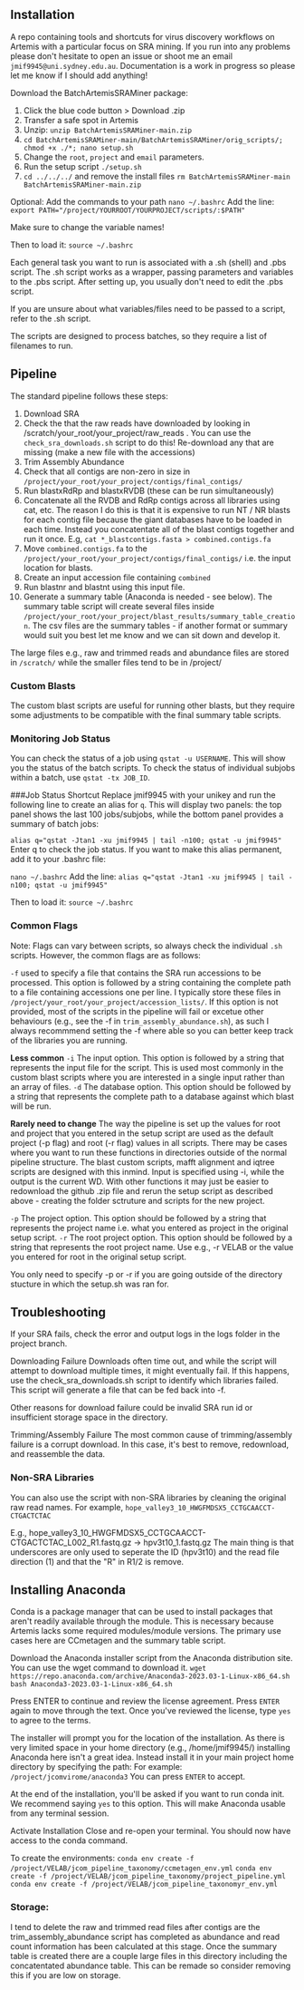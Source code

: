 ## Installation

A repo containing tools and shortcuts for virus discovery workflows on Artemis with a particular focus on SRA mining.
If you run into any problems please don't hesitate to open an issue or shoot me an email `jmif9945@uni.sydney.edu.au`. Documentation is a work in progress so please let me know if I should add anything!


Download the BatchArtemisSRAMiner package:

1. Click the blue code button > Download .zip
2. Transfer a safe spot in Artemis
3. Unzip: `unzip BatchArtemisSRAMiner-main.zip`
4. `cd BatchArtemisSRAMiner-main/BatchArtemisSRAMiner/orig_scripts/; chmod +x ./*; nano setup.sh`
5. Change the `root`, `project` and `email` parameters. 
6. Run the setup script `./setup.sh`
7. `cd ../../../` and remove the install files `rm BatchArtemisSRAMiner-main BatchArtemisSRAMiner-main.zip`

Optional:
Add the commands to your path
`nano ~/.bashrc`
Add the line: 
`export PATH="/project/YOURROOT/YOURPROJECT/scripts/:$PATH"`

Make sure to change the variable names!

Then to load it: `source ~/.bashrc`


Each general task you want to run is associated with a .sh (shell) and .pbs script. The .sh script works as a wrapper, passing parameters and variables to the .pbs script. After setting up, you usually don't need to edit the .pbs script.

If you are unsure about what variables/files need to be passed to a script, refer to the .sh script.

The scripts are designed to process batches, so they require a list of filenames to run.

## Pipeline
The standard pipeline follows these steps:

1. Download SRA
2. Check the that the raw reads have downloaded by looking in /scratch/your_root/your_project/raw_reads . You can use the `check_sra_downloads.sh` script to do this! Re-download any that are missing (make a new file with the accessions) 
3. Trim Assembly Abundance
4. Check that all contigs are non-zero in size in `/project/your_root/your_project/contigs/final_contigs/`
6. Run blastxRdRp and blastxRVDB (these can be run simultaneously)
7. Concatenate all the RVDB and RdRp contigs across all libraries using cat, etc. 
The reason I do this is that it is expensive to run NT / NR blasts for each contig file because the giant databases have to be loaded in each time. Instead you concatentate all of the blast contigs together and run it once. 
E.g, `cat *_blastcontigs.fasta > combined.contigs.fa`
8. Move `combined.contigs.fa` to the `/project/your_root/your_project/contigs/final_contigs/` i.e. the input location for blasts. 
9. Create an input accession file containing `combined`
10. Run blastnr and blastnt using this input file. 
11. Generate a summary table (Anaconda is needed - see below). The summary table script will create several files inside `/project/your_root/your_project/blast_results/summary_table_creation`. The csv files are the summary tables - if another format or summary would suit you best let me know and we can sit down and develop it. 

The large files e.g., raw and trimmed reads and abundance files are stored in `/scratch/` while the smaller files tend to be in /project/


### Custom Blasts
The custom blast scripts are useful for running other blasts, but they require some adjustments to be compatible with the final summary table scripts.

### Monitoring Job Status

You can check the status of a job using `qstat -u USERNAME`. This will show you the status of the batch scripts. To check the status of individual subjobs within a batch, use `qstat -tx JOB_ID`.

###Job Status Shortcut
Replace jmif9945 with your unikey and run the following line to create an alias for `q`. This will display two panels: the top panel shows the last 100 jobs/subjobs, while the bottom panel provides a summary of batch jobs:

`alias q="qstat -Jtan1 -xu jmif9945 | tail -n100; qstat -u jmif9945"`
Enter q to check the job status. If you want to make this alias permanent, add it to your .bashrc file:

`nano ~/.bashrc`
Add the line: `alias q="qstat -Jtan1 -xu jmif9945 | tail -n100; qstat -u jmif9945"`

Then to load it: `source ~/.bashrc`

### Common Flags

Note: Flags can vary between scripts, so always check the individual `.sh` scripts. However, the common flags are as follows:

`-f` used to specify a file that contains the SRA run accessions to be processed. This option is followed by a string containing the complete path to a file containing accessions one per line. I typically store these files in `/project/your_root/your_project/accession_lists/`. If this option is not provided, most of the scripts in the pipeline will fail or excetue other behaviours (e.g., see the -f in `trim_assembly_abundance.sh`), as such I always recommmend setting the -f where able so you can better keep track of the libraries you are running. 

**Less common**
`-i` The input option. This option is followed by a string that represents the input file for the script. This is used most commonly in the custom blast scripts where you are interested in a single input rather than an array of files. 
`-d` The database option. This option should be followed by a string that represents the complete path to a database against which blast will be run.

**Rarely need to change**
The way the pipeline is set up the values for root and project that you entered in the setup script are used as the default project (-p flag) and root (-r flag) values in all scripts.
There may be cases where you want to run these functions in directories outside of the normal pipeline structure. The blast custom scripts, mafft alignment and iqtree scripts are designed with this inmind. Input is specified using -i, while the output is the current WD. With other functions it may just be easier to redownload the github .zip file and rerun the setup script as described above - creating the folder sctruture and scripts for the new project.

`-p` The project option. This option should be followed by a string that represents the project name i.e. what you entered as project in the original setup script. 
`-r` The root project option. This option should be followed by a string that represents the root project name. Use e.g., -r VELAB or the value you entered for root in the original setup script. 

You only need to specify -p or -r if you are going outside of the directory stucture in which the setup.sh was ran for. 

## Troubleshooting

If your SRA fails, check the error and output logs in the logs folder in the project branch.

Downloading Failure
Downloads often time out, and while the script will attempt to download multiple times, it might eventually fail. If this happens, use the check_sra_downloads.sh script to identify which libraries failed. This script will generate a file that can be fed back into -f.

Other reasons for download failure could be invalid SRA run id or insufficient storage space in the directory.

Trimming/Assembly Failure
The most common cause of trimming/assembly failure is a corrupt download. In this case, it's best to remove, redownload, and reassemble the data.

### Non-SRA Libraries

You can also use the script with non-SRA libraries by cleaning the original raw read names. For example, `hope_valley3_10_HWGFMDSX5_CCTGCAACCT-CTGACTCTAC`

E.g., hope_valley3_10_HWGFMDSX5_CCTGCAACCT-CTGACTCTAC_L002_R1.fastq.gz -> hpv3t10_1.fastq.gz
The main thing is that underscores are only used to seperate the ID (hpv3t10) and the read file direction (1) and that the "R" in R1/2 is remove. 

## Installing Anaconda

Conda is a package manager that can be used to install packages that aren't readily available through the module. This is necessary because Artemis lacks some required modules/module versions. The primary use cases here are CCmetagen and the summary table script.

Download the Anaconda installer script from the Anaconda distribution site. You can use the wget command to download it.
`wget https://repo.anaconda.com/archive/Anaconda3-2023.03-1-Linux-x86_64.sh`
`bash Anaconda3-2023.03-1-Linux-x86_64.sh`


Press ENTER to continue and review the license agreement. Press `ENTER` again to move through the text. Once you've reviewed the license, type `yes` to agree to the terms.

The installer will prompt you for the location of the installation. As there is very limited space in your home directory (e.g., /home/jmif9945/) installing Anaconda here isn't a great idea. Instead install it in your main project home directory by specifying the path:
For example:
`/project/jcomvirome/anaconda3`
You can press `ENTER` to accept.

At the end of the installation, you'll be asked if you want to run conda init. We recommend saying `yes` to this option. This will make Anaconda usable from any terminal session.

Activate Installation
Close and re-open your terminal. You should now have access to the conda command.

To create the environments:
`conda env create -f /project/VELAB/jcom_pipeline_taxonomy/ccmetagen_env.yml`
`conda env create -f /project/VELAB/jcom_pipeline_taxonomy/project_pipeline.yml`
`conda env create -f /project/VELAB/jcom_pipeline_taxonomyr_env.yml`


### Storage:
I tend to delete the raw and trimmed read files after contigs are the trim_assembly_abundance script has completed as abundance and read count information has been calculated at this stage. Once the summary table is created there are a couple large files in this directory including the concatentated abundance table. This can be remade so consider removing this if you are low on storage. 

